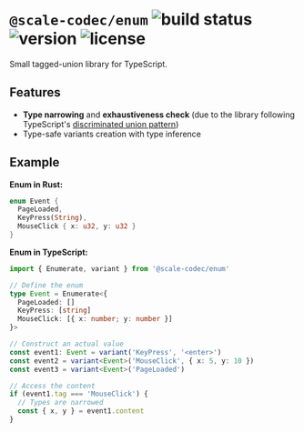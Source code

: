 # `@scale-codec/enum` ![build status](https://img.shields.io/github/checks-status/soramitsu/scale-codec-js-library/master) ![version](https://img.shields.io/npm/v/@scale-codec/enum) ![license](https://img.shields.io/npm/l/@scale-codec/enum)

Small tagged-union library for TypeScript.

[//]: # 'TODO'
[//]: # '[Documentation](https://soramitsu.github.io/scale-codec-js-library/guide/enum)'

## Features

- **Type narrowing** and **exhaustiveness check** (due to the library following TypeScript's [discriminated union pattern](https://www.typescriptlang.org/docs/handbook/typescript-in-5-minutes-func.html#discriminated-unions))
- Type-safe variants creation with type inference

## Example

**Enum in Rust:**

```rust
enum Event {
  PageLoaded,
  KeyPress(String),
  MouseClick { x: u32, y: u32 }
}
```

**Enum in TypeScript:**

```ts
import { Enumerate, variant } from '@scale-codec/enum'

// Define the enum
type Event = Enumerate<{
  PageLoaded: []
  KeyPress: [string]
  MouseClick: [{ x: number; y: number }]
}>

// Construct an actual value
const event1: Event = variant('KeyPress', '<enter>')
const event2 = variant<Event>('MouseClick', { x: 5, y: 10 })
const event3 = variant<Event>('PageLoaded')

// Access the content
if (event1.tag === 'MouseClick') {
  // Types are narrowed
  const { x, y } = event1.content
}
```
